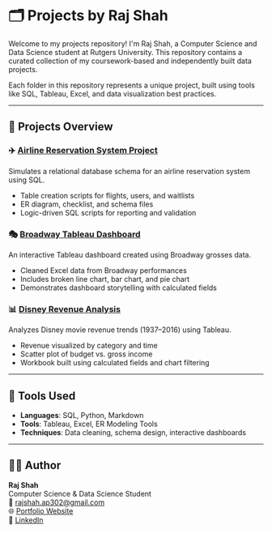# 🗂️ Projects by Raj Shah

Welcome to my projects repository! I'm Raj Shah, a Computer Science and Data Science student at Rutgers University. This repository contains a curated collection of my coursework-based and independently built data projects.

Each folder in this repository represents a unique project, built using tools like SQL, Tableau, Excel, and data visualization best practices.

---

## 📁 Projects Overview

### ✈️ [Airline Reservation System Project](./Airline_Reservation_System)
Simulates a relational database schema for an airline reservation system using SQL.
- Table creation scripts for flights, users, and waitlists
- ER diagram, checklist, and schema files
- Logic-driven SQL scripts for reporting and validation

### 🎭 [Broadway Tableau Dashboard](./Broadway_Tableau_Dashboard)
An interactive Tableau dashboard created using Broadway grosses data.
- Cleaned Excel data from Broadway performances
- Includes broken line chart, bar chart, and pie chart
- Demonstrates dashboard storytelling with calculated fields

### 📊 [Disney Revenue Analysis](./Disney_Revenue_Analysis)
Analyzes Disney movie revenue trends (1937–2016) using Tableau.
- Revenue visualized by category and time
- Scatter plot of budget vs. gross income
- Workbook built using calculated fields and chart filtering

---

## 🧰 Tools Used

- **Languages**: SQL, Python, Markdown
- **Tools**: Tableau, Excel, ER Modeling Tools
- **Techniques**: Data cleaning, schema design, interactive dashboards

---

## 👨‍💻 Author

**Raj Shah**  
Computer Science & Data Science Student  
📧 [rajshah.ap302@gmail.com](mailto:rajshah.ap302@gmail.com)  
🌐 [Portfolio Website](https://rajshah1909.github.io)  
🔗 [LinkedIn](https://www.linkedin.com/in/raj-shah-42985323b/)
